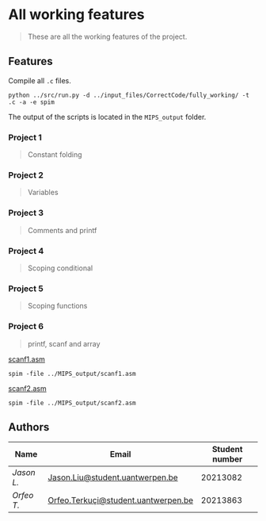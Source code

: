 # All working features
> These are all the working features of the project.
 
## Features
Compile all `.c` files.
```shell
python ../src/run.py -d ../input_files/CorrectCode/fully_working/ -t .c -a -e spim
```
The output of the scripts is located in the `MIPS_output` folder.

### Project 1
> Constant folding

### Project 2
> Variables

### Project 3
> Comments and printf

### Project 4
> Scoping conditional

### Project 5
> Scoping functions

### Project 6
> printf, scanf and array

[scanf1.asm](../MIPS_output/scanf1.asm)  
```shell 
spim -file ../MIPS_output/scanf1.asm
```  
[scanf2.asm](../MIPS_output/scanf2.asm)  
```shell
spim -file ../MIPS_output/scanf2.asm
```  


## Authors
| **Name**   | **Email**                           | **Student number** |
|------------|-------------------------------------|--------------------|
| _Jason L._ | Jason.Liu@student.uantwerpen.be     | 20213082           |
| _Orfeo T._ | Orfeo.Terkuçi@student.uantwerpen.be | 20213863           |